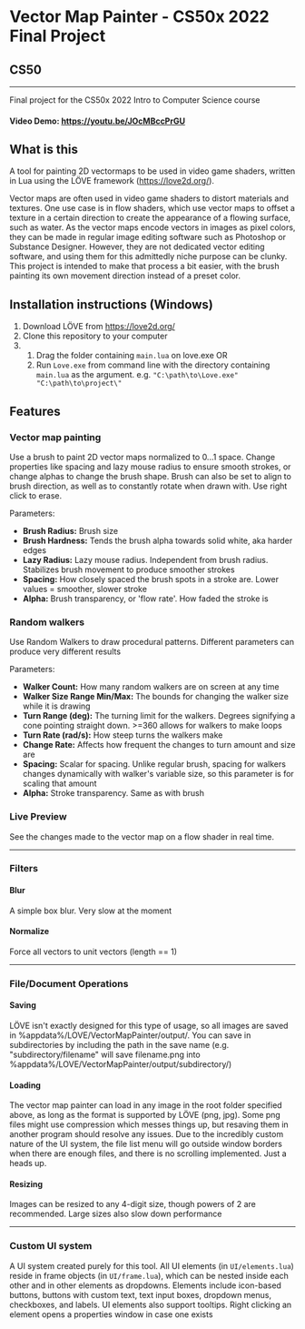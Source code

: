 # Vector Map Painter - CS50x 2022 Final Project
## CS50
----
Final project for the CS50x 2022 Intro to Computer Science course

#### Video Demo: https://youtu.be/JOcMBccPrGU

## What is this

A tool for painting 2D vectormaps to be used in video game shaders, written in Lua using the LÖVE framework (https://love2d.org/). 

Vector maps are often used in video game shaders to distort materials and textures. One use case is in flow shaders, which use vector maps to offset a texture in a certain direction to create the appearance of a flowing surface, such as water. As the vector maps encode vectors in images as pixel colors, they can be made in regular image editing software such as Photoshop or Substance Designer. However, they are not dedicated vector editing software, and using them for this admittedly niche purpose can be clunky. This project is intended to make that process a bit easier, with the brush painting its own movement direction instead of a preset color.

## Installation instructions (Windows)

1. Download LÖVE from https://love2d.org/
2. Clone this repository to your computer
3.  1. Drag the folder containing `main.lua` on love.exe
OR
    2. Run `Love.exe` from command line with the directory containing `main.lua` as the argument. e.g. `"C:\path\to\Love.exe" "C:\path\to\project\"`

## Features

### Vector map painting
Use a brush to paint 2D vector maps normalized to 0...1 space. Change properties like spacing and lazy mouse radius to ensure smooth strokes, or change alphas to change the brush shape. Brush can also be set to align to brush direction, as well as to constantly rotate when drawn with. Use right click to erase.

Parameters:
- **Brush Radius:** Brush size
- **Brush Hardness:** Tends the brush alpha towards solid white, aka harder edges
- **Lazy Radius:** Lazy mouse radius. Independent from brush radius. Stabilizes brush movement to produce smoother strokes
- **Spacing:** How closely spaced the brush spots in a stroke are. Lower values = smoother, slower stroke
- **Alpha:** Brush transparency, or 'flow rate'. How faded the stroke is

### Random walkers
Use Random Walkers to draw procedural patterns. Different parameters can produce very different results

Parameters:
- **Walker Count:** How many random walkers are on screen at any time
- **Walker Size Range Min/Max:** The bounds for changing the walker size while it is drawing
- **Turn Range (deg):** The turning limit for the walkers. Degrees signifying a cone pointing straight down. >=360 allows for walkers to make loops
- **Turn Rate (rad/s):** How steep turns the walkers make
- **Change Rate:** Affects how frequent the changes to turn amount and size are
- **Spacing:** Scalar for spacing. Unlike regular brush, spacing for walkers changes dynamically with walker's variable size, so this parameter is for scaling that amount
- **Alpha:** Stroke transparency. Same as with brush

### Live Preview
See the changes made to the vector map on a flow shader in real time.

----

### Filters

#### Blur
A simple box blur. Very slow at the moment

#### Normalize
Force all vectors to unit vectors (length == 1)

----

### File/Document Operations
#### Saving
LÖVE isn't exactly designed for this type of usage, so all images are saved in %appdata%/LOVE/VectorMapPainter/output/. You can save in subdirectories by including the path in the save name (e.g. "subdirectory/filename" will save filename.png into %appdata%/LOVE/VectorMapPainter/output/subdirectory/)

#### Loading
The vector map painter can load in any image in the root folder specified above, as long as the format is supported by LÖVE (png, jpg). Some png files might use compression which messes things up, but resaving them in another program should resolve any issues. Due to the incredibly custom nature of the UI system, the file list menu will go outside window borders when there are enough files, and there is no scrolling implemented. Just a heads up.

#### Resizing
Images can be resized to any 4-digit size, though powers of 2 are recommended. Large sizes also slow down performance

----

### Custom UI system
A UI system created purely for this tool. All UI elements (in `UI/elements.lua`) reside in frame objects (in `UI/frame.lua`), which can be nested inside each other and in other elements as dropdowns. Elements include icon-based buttons, buttons with custom text, text input boxes, dropdown menus, checkboxes, and labels. UI elements also support tooltips. Right clicking an element opens a properties window in case one exists
